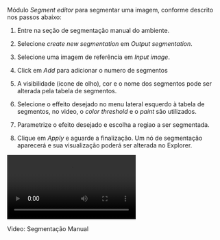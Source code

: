 <div class="content-wrapper">
    <div class="text-content">
        <p>Módulo <em>Segment editor</em> para segmentar uma imagem, conforme descrito nos passos abaixo:</p>
        <ol>
            <li>
            <p>Entre na seção de segmentação manual do ambiente.</p>
            </li>
            <li>
            <p>Selecione <em>create new segmentation</em> em <em>Output segmentation</em>.</p>
            </li>
            <li>
            <p>Selecione uma imagem de referência em <em>Input image</em>.</p>
            </li>
            <li>
            <p>Click em <em>Add</em> para adicionar o numero de segmentos</p>
            </li>
            <li>
            <p>A visibilidade (icone de olho), cor e o nome dos segmentos pode ser alterada pela tabela de segmentos.</p>
            </li>
            <li>
            <p>Selecione o effeito desejado no menu lateral esquerdo à tabela de segmentos, no video, o <em>color threshold</em> e o <em>paint</em> sâo utilizados.</p>
            </li>
            <li>
            <p>Parametrize o efeito desejado e escolha a regiao a ser segmentada.</p>
            </li>
            <li>
            <p>Clique em <em>Apply</em> e aguarde a finalização. Um nó de segmentação aparecerá e sua visualização poderá ser alterada no Explorer.</p>
            </li>
        </ol>
    </div>
    <div class="video-wrapper">
        <video class="floating-video" controls>
            <source src="../../../assets/videos/thin_section_manual_segmentation.webm" type="video/webm">
            Sorry, your browser does not support the video tag.
        </video>
        <p class="video-caption">Video: Segmentação Manual</p>
    </div>
</div>